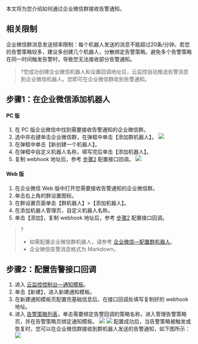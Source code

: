 本文将为您介绍如何通过企业微信群接收告警通知。

## 相关限制

企业微信群消息发送频率限制：每个机器人发送的消息不能超过20条/分钟。若您的告警策略较多，建议多创建几个机器人，分散绑定告警策略。避免多个告警策略在同一时间触发告警时，导致您无法接收部分告警通知。



> ?您成功创建企业微信机器人和设置回调地址后，云监控自动推送告警消息到企业微信机器人。您即可在企业微信群收到告警通知。

## 步骤1：在企业微信添加机器人

#### PC 版

1. 在 PC 版企业微信中找到需要接收告警通知的企业微信群。
2. 选中并右键单击企业微信群，在弹框中单击【添加群机器人】。
![](https://main.qcloudimg.com/raw/f49cc5422673f269d7889d7cbede4108.png)
3. 在弹框中单击【新创建一个机器人】。
4. 在弹框中自定义机器人名称，填写完后单击【添加机器人】。
5. 复制 webhook 地址后，参考 [步骤2](#step2) 配置接口回调。
![](https://main.qcloudimg.com/raw/8eb31aba4be2b7d08070e73172a364c9.png)

#### Web 版

1. 在企业微信 Web 版中打开您需要接收告警通知的企业微信群。
2. 单击右上角的群设置图标。
3. 在群设置页面单击【群机器人】>【添加机器人】。
4. 在添加机器人管理页，自定义机器人名称。
5. 单击【添加】，复制 webhook 地址后，参考 [步骤2](#step2) 配置接口回调。
>?
>- 如需配置企业微信群机器人，请参考 [企业微信—配置群机器人](https://work.weixin.qq.com/api/doc#14404)。
>- 企业微信告警消息格式为 Markdown。



[](id:step2)

## 步骤2：配置告警接口回调

1. 进入 [云监控控制台—通知模板](https://console.cloud.tencent.com/monitor/alarm2/notice )。
2. 单击【新建】，进入新建通知模板。
3. 在新建通知模板页配置完基础信息后，在接口回调处填写复制好的 webhook 地址。
4. 进入 [告警策略列表](https://console.cloud.tencent.com/monitor/alarm2/policy)，单击需要绑定告警回调的策略名称，进入管理告警策略页，并在告警策略页绑定通知模板。
![](https://main.qcloudimg.com/raw/c6165ac133e554259344c28be713604a.png)
![](https://main.qcloudimg.com/raw/c182593b9d85faca6d84dab399d8788f.png)
配置成功后，当告警策略被触发或恢复时，您可以在企业微信群接收到群机器人发送的告警通知，如下图所示：
![](https://main.qcloudimg.com/raw/e50a48e4802e672f1d7c432c03c86812.png)
